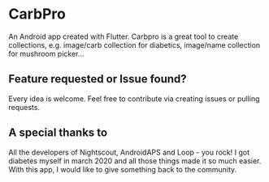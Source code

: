 # CarbPro

An Android app created with Flutter. Carbpro is a great tool to create collections, e.g. image/carb collection for diabetics, image/name collection for mushroom picker...

## Feature requested or Issue found?

Every idea is welcome. Feel free to contribute via creating issues or pulling requests.

## A special thanks to

All the developers of Nightscout, AndroidAPS and Loop - you rock! I got diabetes myself in march 2020 and all those things made it so much easier. With this app, I would like to give something back to the community.

